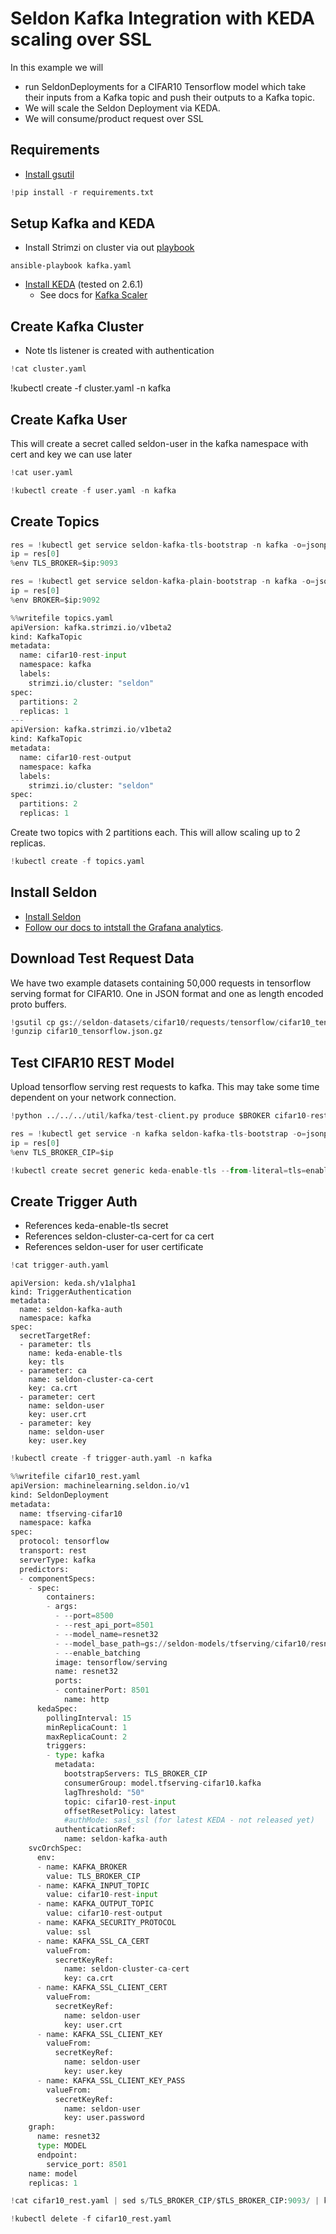 # Seldon Kafka Integration with KEDA scaling over SSL

In this example we will 

 * run SeldonDeployments for a CIFAR10 Tensorflow model which take their inputs from a Kafka topic and push their outputs to a Kafka topic. 
 * We will scale the Seldon Deployment via KEDA.
 * We will consume/product request over SSL

## Requirements

 * [Install gsutil](https://cloud.google.com/storage/docs/gsutil_install)



```python
!pip install -r requirements.txt
```

## Setup Kafka and KEDA

 * Install Strimzi on cluster via out [playbook](https://github.com/SeldonIO/ansible-k8s-collection/blob/master/playbooks/kafka.yaml)

```
ansible-playbook kafka.yaml 
```

 * [Install KEDA](https://keda.sh/docs/2.6/deploy/) (tested on 2.6.1)
   * See docs for [Kafka Scaler](https://keda.sh/docs/2.6/scalers/apache-kafka/)
   

## Create Kafka Cluster

 * Note tls listener is created with authentication


```python
!cat cluster.yaml
```
!kubectl create -f cluster.yaml -n kafka
## Create Kafka User

This will create a secret called seldon-user in the kafka namespace with cert and key we can use later


```python
!cat user.yaml
```


```python
!kubectl create -f user.yaml -n kafka
```

## Create Topics


```python
res = !kubectl get service seldon-kafka-tls-bootstrap -n kafka -o=jsonpath='{.status.loadBalancer.ingress[0].ip}'
ip = res[0]
%env TLS_BROKER=$ip:9093
```


```python
res = !kubectl get service seldon-kafka-plain-bootstrap -n kafka -o=jsonpath='{.status.loadBalancer.ingress[0].ip}'
ip = res[0]
%env BROKER=$ip:9092
```


```python
%%writefile topics.yaml
apiVersion: kafka.strimzi.io/v1beta2
kind: KafkaTopic
metadata:
  name: cifar10-rest-input
  namespace: kafka
  labels:
    strimzi.io/cluster: "seldon"
spec:
  partitions: 2
  replicas: 1
---
apiVersion: kafka.strimzi.io/v1beta2
kind: KafkaTopic
metadata:
  name: cifar10-rest-output
  namespace: kafka
  labels:
    strimzi.io/cluster: "seldon"
spec:
  partitions: 2
  replicas: 1
```

Create two topics with 2 partitions each. This will allow scaling up to 2 replicas.


```python
!kubectl create -f topics.yaml
```

## Install Seldon

  * [Install Seldon](https://docs.seldon.io/projects/seldon-core/en/latest/workflow/install.html)
  * [Follow our docs to intstall the Grafana analytics](https://docs.seldon.io/projects/seldon-core/en/latest/analytics/analytics.html).

## Download Test Request Data
We have two example datasets containing 50,000 requests in tensorflow serving format for CIFAR10. One in JSON format and one as length encoded proto buffers.


```python
!gsutil cp gs://seldon-datasets/cifar10/requests/tensorflow/cifar10_tensorflow.json.gz cifar10_tensorflow.json.gz
!gunzip cifar10_tensorflow.json.gz
```

## Test CIFAR10 REST Model

Upload tensorflow serving rest requests to kafka. This may take some time dependent on your network connection.


```python
!python ../../../util/kafka/test-client.py produce $BROKER cifar10-rest-input --file cifar10_tensorflow.json
```


```python
res = !kubectl get service -n kafka seldon-kafka-tls-bootstrap -o=jsonpath='{.spec.clusterIP}'
ip = res[0]
%env TLS_BROKER_CIP=$ip
```


```python
!kubectl create secret generic keda-enable-tls --from-literal=tls=enable -n kafka
```

## Create Trigger Auth

 * References keda-enable-tls secret
 * References seldon-cluster-ca-cert for ca cert
 * References seldon-user for user certificate


```python
!cat trigger-auth.yaml
```

    apiVersion: keda.sh/v1alpha1
    kind: TriggerAuthentication
    metadata:
      name: seldon-kafka-auth
      namespace: kafka
    spec:
      secretTargetRef:
      - parameter: tls
        name: keda-enable-tls
        key: tls
      - parameter: ca
        name: seldon-cluster-ca-cert
        key: ca.crt
      - parameter: cert
        name: seldon-user
        key: user.crt
      - parameter: key
        name: seldon-user
        key: user.key



```python
!kubectl create -f trigger-auth.yaml -n kafka
```


```python
%%writefile cifar10_rest.yaml
apiVersion: machinelearning.seldon.io/v1
kind: SeldonDeployment
metadata:
  name: tfserving-cifar10
  namespace: kafka
spec:
  protocol: tensorflow
  transport: rest
  serverType: kafka  
  predictors:
  - componentSpecs:
    - spec:
        containers:
        - args: 
          - --port=8500
          - --rest_api_port=8501
          - --model_name=resnet32
          - --model_base_path=gs://seldon-models/tfserving/cifar10/resnet32
          - --enable_batching
          image: tensorflow/serving
          name: resnet32
          ports:
          - containerPort: 8501
            name: http
      kedaSpec:
        pollingInterval: 15
        minReplicaCount: 1
        maxReplicaCount: 2
        triggers:
        - type: kafka
          metadata:
            bootstrapServers: TLS_BROKER_CIP
            consumerGroup: model.tfserving-cifar10.kafka
            lagThreshold: "50"
            topic: cifar10-rest-input
            offsetResetPolicy: latest
            #authMode: sasl_ssl (for latest KEDA - not released yet)
          authenticationRef:
            name: seldon-kafka-auth
    svcOrchSpec:
      env:
      - name: KAFKA_BROKER
        value: TLS_BROKER_CIP
      - name: KAFKA_INPUT_TOPIC
        value: cifar10-rest-input
      - name: KAFKA_OUTPUT_TOPIC
        value: cifar10-rest-output
      - name: KAFKA_SECURITY_PROTOCOL
        value: ssl
      - name: KAFKA_SSL_CA_CERT
        valueFrom:
          secretKeyRef:
            name: seldon-cluster-ca-cert
            key: ca.crt
      - name: KAFKA_SSL_CLIENT_CERT
        valueFrom:
          secretKeyRef:
            name: seldon-user
            key: user.crt
      - name: KAFKA_SSL_CLIENT_KEY
        valueFrom:
          secretKeyRef:
            name: seldon-user
            key: user.key
      - name: KAFKA_SSL_CLIENT_KEY_PASS
        valueFrom:
          secretKeyRef:
            name: seldon-user
            key: user.password
    graph:
      name: resnet32
      type: MODEL
      endpoint:
        service_port: 8501
    name: model
    replicas: 1
```


```python
!cat cifar10_rest.yaml | sed s/TLS_BROKER_CIP/$TLS_BROKER_CIP:9093/ | kubectl apply -f -
```


```python
!kubectl delete -f cifar10_rest.yaml
```


```python

```
